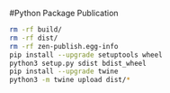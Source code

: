 #Python Package Publication

```bash
rm -rf build/
rm -rf dist/
rm -rf zen-publish.egg-info
pip install --upgrade setuptools wheel
python3 setup.py sdist bdist_wheel
pip install --upgrade twine
python3 -m twine upload dist/*
```
